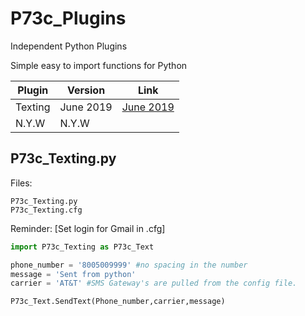 # P73c_Plugins
Independent Python Plugins


Simple easy to import functions for Python



 Plugin| Version | Link 										
   --- |---------| ---		
 Texting       | June 2019 | [June 2019](https://github.com/Protocol73/P73c_Plugins/tree/master/P73c_Texting "Ver 0.0.2")	
 N.Y.W         |   N.Y.W         | 											

	

## P73c_Texting.py

Files:  

	P73c_Texting.py
	P73c_Texting.cfg

Reminder: [Set login for Gmail in .cfg]


```python
import P73c_Texting as P73c_Text

phone_number = '8005009999' #no spacing in the number
message = 'Sent from python'
carrier = 'AT&T' #SMS Gateway's are pulled from the config file.

P73c_Text.SendText(Phone_number,carrier,message)
```	

